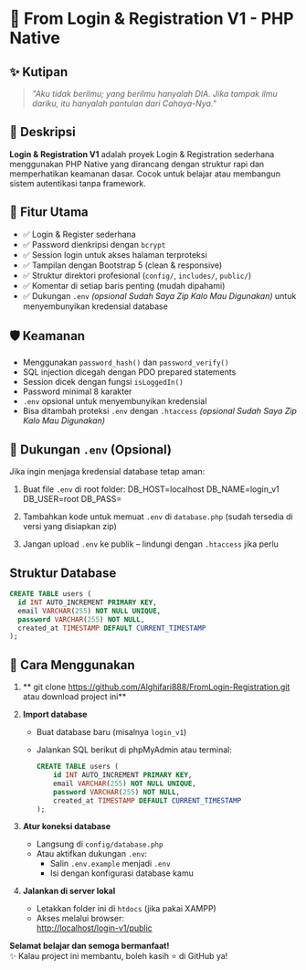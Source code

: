 
# 🔐 From Login & Registration V1 - PHP Native

## ✨ Kutipan

> *"Aku tidak berilmu; yang berilmu hanyalah DIA. Jika tampak ilmu dariku, itu hanyalah pantulan dari Cahaya-Nya."*  

## 📜 Deskripsi
**Login & Registration V1** adalah proyek Login & Registration sederhana menggunakan PHP Native yang dirancang dengan struktur rapi dan memperhatikan keamanan dasar. Cocok untuk belajar atau membangun sistem autentikasi tanpa framework.

## 🎯 Fitur Utama

- ✅ Login & Register sederhana
- ✅ Password dienkripsi dengan `bcrypt`
- ✅ Session login untuk akses halaman terproteksi
- ✅ Tampilan dengan Bootstrap 5 (clean & responsive)
- ✅ Struktur direktori profesional (`config/`, `includes/`, `public/`)
- ✅ Komentar di setiap baris penting (mudah dipahami)
- ✅ Dukungan `.env` *(opsional Sudah Saya Zip Kalo Mau Digunakan)* untuk menyembunyikan    kredensial database

## 🛡️ Keamanan

- Menggunakan `password_hash()` dan `password_verify()`
- SQL injection dicegah dengan PDO prepared statements
- Session dicek dengan fungsi `isLoggedIn()`
- Password minimal 8 karakter
- `.env` opsional untuk menyembunyikan kredensial
- Bisa ditambah proteksi `.env` dengan `.htaccess` *(opsional Sudah Saya Zip Kalo Mau Digunakan)*

## 🔧 Dukungan `.env` (Opsional)

Jika ingin menjaga kredensial database tetap aman:

1. Buat file `.env` di root folder:
DB_HOST=localhost DB_NAME=login_v1 DB_USER=root DB_PASS=

2. Tambahkan kode untuk memuat `.env` di `database.php` (sudah tersedia di versi yang disiapkan zip)

3. Jangan upload `.env` ke publik – lindungi dengan `.htaccess` jika perlu

## Struktur Database
```sql
CREATE TABLE users (
  id INT AUTO_INCREMENT PRIMARY KEY,
  email VARCHAR(255) NOT NULL UNIQUE,
  password VARCHAR(255) NOT NULL,
  created_at TIMESTAMP DEFAULT CURRENT_TIMESTAMP
);
```

## 🚀 Cara Menggunakan

1. ** git clone https://github.com/Alghifari888/FromLogin-Registration.git atau download project ini**

2. **Import database**
   - Buat database baru (misalnya `login_v1`)
   - Jalankan SQL berikut di phpMyAdmin atau terminal:

     ```sql
     CREATE TABLE users (
         id INT AUTO_INCREMENT PRIMARY KEY,
         email VARCHAR(255) NOT NULL UNIQUE,
         password VARCHAR(255) NOT NULL,
         created_at TIMESTAMP DEFAULT CURRENT_TIMESTAMP
     );
     ```

3. **Atur koneksi database**
   - Langsung di `config/database.php`
   - Atau aktifkan dukungan `.env`:
     - Salin `.env.example` menjadi `.env`
     - Isi dengan konfigurasi database kamu

4. **Jalankan di server lokal**
   - Letakkan folder ini di `htdocs` (jika pakai XAMPP)
   - Akses melalui browser:  
     [http://localhost/login-v1/public](http://localhost/login-v1/public)




**Selamat belajar dan semoga bermanfaat!**  
✨ Kalau project ini membantu, boleh kasih ⭐ di GitHub ya!


